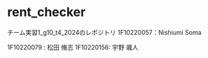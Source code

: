 # rent_checker
チーム実習1_g10_t4_2024のレポジトリ
1F10220057：Nishiumi Soma 

1F10220079 : 松田 脩志
1F10220156: 宇野 颯人
